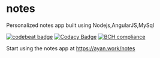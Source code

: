 # notes 
Personalized notes app built using Nodejs,AngularJS,MySql

<a href="https://codebeat.co/projects/github-com-ayansome1-notes-master"><img alt="codebeat badge" src="https://codebeat.co/badges/287b36af-ba8a-494a-9b07-24f2e1db9722" /></a>
[![Codacy Badge](https://api.codacy.com/project/badge/Grade/608c85951fad4004b980c3cf37ec347e)](https://www.codacy.com/app/ayansome1/notes?utm_source=github.com&amp;utm_medium=referral&amp;utm_content=ayansome1/notes&amp;utm_campaign=Badge_Grade)
[![BCH compliance](https://bettercodehub.com/edge/badge/ayansome1/notes?branch=master)](https://bettercodehub.com/)

Start using the notes app at https://ayan.work/notes
